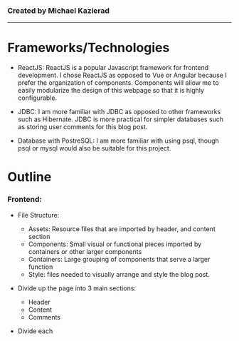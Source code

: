 ### Created by Michael Kazierad

---

# Frameworks/Technologies

- ReactJS: ReactJS is a popular Javascript framework for frontend development. I chose ReactJS as opposed to Vue or Angular because I prefer the organization of components. Components will allow me to easily modularize the design of this webpage so that it is highly configurable.

- JDBC: I am more familiar with JDBC as opposed to other frameworks such as Hibernate. JDBC is more practical for simpler databases such as storing user comments for this blog post.

- Database with PostreSQL: I am more familiar with using psql, though psql or mysql would also be suitable for this project.

# Outline

### Frontend:

- File Structure:

  - Assets: Resource files that are imported by header, and content section
  - Components: Small visual or functional pieces imported by containers or other larger components
  - Containers: Large grouping of components that serve a larger function
  - Style: files needed to visually arrange and style the blog post.

- Divide up the page into 3 main sections:
  - Header
  - Content
  - Comments
- Divide each
